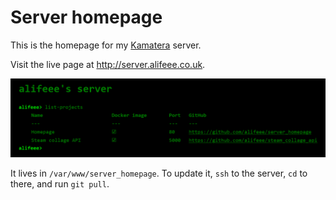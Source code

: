 # Server homepage

This is the homepage for my [Kamatera](https://www.kamatera.com/) server.

Visit the live page at <http://server.alifeee.co.uk>.

![Screenshot of homepage, showing green terminal and list of projects.](images/homepage.png)

It lives in `/var/www/server_homepage`. To update it, `ssh` to the server, `cd` to there, and run `git pull`.
